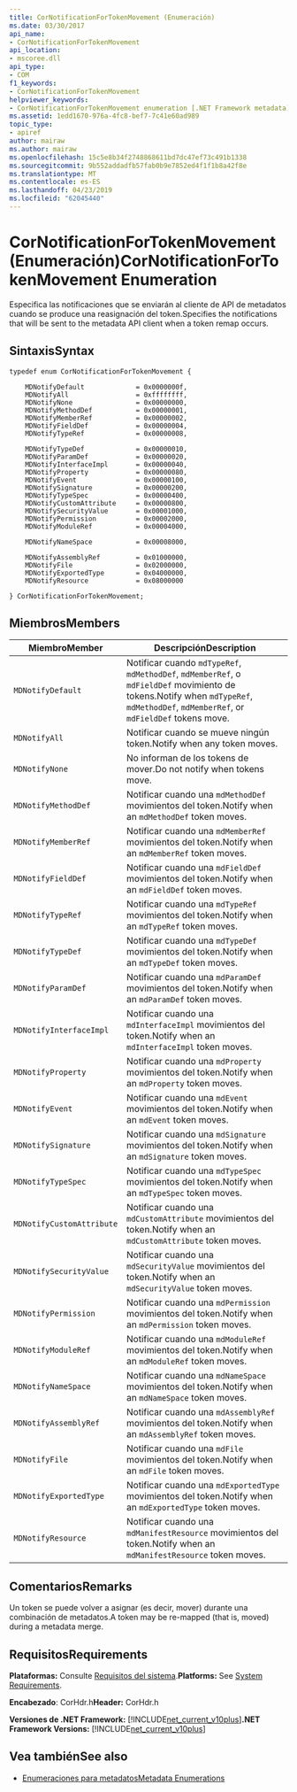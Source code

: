 ```yaml
---
title: CorNotificationForTokenMovement (Enumeración)
ms.date: 03/30/2017
api_name:
- CorNotificationForTokenMovement
api_location:
- mscoree.dll
api_type:
- COM
f1_keywords:
- CorNotificationForTokenMovement
helpviewer_keywords:
- CorNotificationForTokenMovement enumeration [.NET Framework metadata]
ms.assetid: 1edd1670-976a-4fc8-bef7-7c41e60ad989
topic_type:
- apiref
author: mairaw
ms.author: mairaw
ms.openlocfilehash: 15c5e8b34f2748868611bd7dc47ef73c491b1338
ms.sourcegitcommit: 9b552addadfb57fab0b9e7852ed4f1f1b8a42f8e
ms.translationtype: MT
ms.contentlocale: es-ES
ms.lasthandoff: 04/23/2019
ms.locfileid: "62045440"
---
```

# <a name="cornotificationfortokenmovement-enumeration"></a><span data-ttu-id="f21cb-102">CorNotificationForTokenMovement (Enumeración)</span><span class="sxs-lookup"><span data-stu-id="f21cb-102">CorNotificationForTokenMovement Enumeration</span></span>
<span data-ttu-id="f21cb-103">Especifica las notificaciones que se enviarán al cliente de API de metadatos cuando se produce una reasignación del token.</span><span class="sxs-lookup"><span data-stu-id="f21cb-103">Specifies the notifications that will be sent to the metadata API client when a token remap occurs.</span></span>  
  
## <a name="syntax"></a><span data-ttu-id="f21cb-104">Sintaxis</span><span class="sxs-lookup"><span data-stu-id="f21cb-104">Syntax</span></span>  
  
```  
typedef enum CorNotificationForTokenMovement {  
  
    MDNotifyDefault             = 0x0000000f,  
    MDNotifyAll                 = 0xffffffff,  
    MDNotifyNone                = 0x00000000,  
    MDNotifyMethodDef           = 0x00000001,  
    MDNotifyMemberRef           = 0x00000002,  
    MDNotifyFieldDef            = 0x00000004,  
    MDNotifyTypeRef             = 0x00000008,  
  
    MDNotifyTypeDef             = 0x00000010,  
    MDNotifyParamDef            = 0x00000020,  
    MDNotifyInterfaceImpl       = 0x00000040,  
    MDNotifyProperty            = 0x00000080,  
    MDNotifyEvent               = 0x00000100,  
    MDNotifySignature           = 0x00000200,  
    MDNotifyTypeSpec            = 0x00000400,  
    MDNotifyCustomAttribute     = 0x00000800,  
    MDNotifySecurityValue       = 0x00001000,  
    MDNotifyPermission          = 0x00002000,  
    MDNotifyModuleRef           = 0x00004000,  
  
    MDNotifyNameSpace           = 0x00008000,  
  
    MDNotifyAssemblyRef         = 0x01000000,  
    MDNotifyFile                = 0x02000000,  
    MDNotifyExportedType        = 0x04000000,  
    MDNotifyResource            = 0x08000000  
  
} CorNotificationForTokenMovement;  
```  
  
## <a name="members"></a><span data-ttu-id="f21cb-105">Miembros</span><span class="sxs-lookup"><span data-stu-id="f21cb-105">Members</span></span>  
  
|<span data-ttu-id="f21cb-106">Miembro</span><span class="sxs-lookup"><span data-stu-id="f21cb-106">Member</span></span>|<span data-ttu-id="f21cb-107">Descripción</span><span class="sxs-lookup"><span data-stu-id="f21cb-107">Description</span></span>|  
|------------|-----------------|  
|`MDNotifyDefault`|<span data-ttu-id="f21cb-108">Notificar cuando `mdTypeRef`, `mdMethodDef`, `mdMemberRef`, o `mdFieldDef` movimiento de tokens.</span><span class="sxs-lookup"><span data-stu-id="f21cb-108">Notify when `mdTypeRef`, `mdMethodDef`, `mdMemberRef`, or `mdFieldDef` tokens move.</span></span>|  
|`MDNotifyAll`|<span data-ttu-id="f21cb-109">Notificar cuando se mueve ningún token.</span><span class="sxs-lookup"><span data-stu-id="f21cb-109">Notify when any token moves.</span></span>|  
|`MDNotifyNone`|<span data-ttu-id="f21cb-110">No informan de los tokens de mover.</span><span class="sxs-lookup"><span data-stu-id="f21cb-110">Do not notify when tokens move.</span></span>|  
|`MDNotifyMethodDef`|<span data-ttu-id="f21cb-111">Notificar cuando una `mdMethodDef` movimientos del token.</span><span class="sxs-lookup"><span data-stu-id="f21cb-111">Notify when an `mdMethodDef` token moves.</span></span>|  
|`MDNotifyMemberRef`|<span data-ttu-id="f21cb-112">Notificar cuando una `mdMemberRef` movimientos del token.</span><span class="sxs-lookup"><span data-stu-id="f21cb-112">Notify when an `mdMemberRef` token moves.</span></span>|  
|`MDNotifyFieldDef`|<span data-ttu-id="f21cb-113">Notificar cuando una `mdFieldDef` movimientos del token.</span><span class="sxs-lookup"><span data-stu-id="f21cb-113">Notify when an `mdFieldDef` token moves.</span></span>|  
|`MDNotifyTypeRef`|<span data-ttu-id="f21cb-114">Notificar cuando una `mdTypeRef` movimientos del token.</span><span class="sxs-lookup"><span data-stu-id="f21cb-114">Notify when an `mdTypeRef` token moves.</span></span>|  
|`MDNotifyTypeDef`|<span data-ttu-id="f21cb-115">Notificar cuando una `mdTypeDef` movimientos del token.</span><span class="sxs-lookup"><span data-stu-id="f21cb-115">Notify when an `mdTypeDef` token moves.</span></span>|  
|`MDNotifyParamDef`|<span data-ttu-id="f21cb-116">Notificar cuando una `mdParamDef` movimientos del token.</span><span class="sxs-lookup"><span data-stu-id="f21cb-116">Notify when an `mdParamDef` token moves.</span></span>|  
|`MDNotifyInterfaceImpl`|<span data-ttu-id="f21cb-117">Notificar cuando una `mdInterfaceImpl` movimientos del token.</span><span class="sxs-lookup"><span data-stu-id="f21cb-117">Notify when an `mdInterfaceImpl` token moves.</span></span>|  
|`MDNotifyProperty`|<span data-ttu-id="f21cb-118">Notificar cuando una `mdProperty` movimientos del token.</span><span class="sxs-lookup"><span data-stu-id="f21cb-118">Notify when an `mdProperty` token moves.</span></span>|  
|`MDNotifyEvent`|<span data-ttu-id="f21cb-119">Notificar cuando una `mdEvent` movimientos del token.</span><span class="sxs-lookup"><span data-stu-id="f21cb-119">Notify when an `mdEvent` token moves.</span></span>|  
|`MDNotifySignature`|<span data-ttu-id="f21cb-120">Notificar cuando una `mdSignature` movimientos del token.</span><span class="sxs-lookup"><span data-stu-id="f21cb-120">Notify when an `mdSignature` token moves.</span></span>|  
|`MDNotifyTypeSpec`|<span data-ttu-id="f21cb-121">Notificar cuando una `mdTypeSpec` movimientos del token.</span><span class="sxs-lookup"><span data-stu-id="f21cb-121">Notify when an `mdTypeSpec` token moves.</span></span>|  
|`MDNotifyCustomAttribute`|<span data-ttu-id="f21cb-122">Notificar cuando una `mdCustomAttribute` movimientos del token.</span><span class="sxs-lookup"><span data-stu-id="f21cb-122">Notify when an `mdCustomAttribute` token moves.</span></span>|  
|`MDNotifySecurityValue`|<span data-ttu-id="f21cb-123">Notificar cuando una `mdSecurityValue` movimientos del token.</span><span class="sxs-lookup"><span data-stu-id="f21cb-123">Notify when an `mdSecurityValue` token moves.</span></span>|  
|`MDNotifyPermission`|<span data-ttu-id="f21cb-124">Notificar cuando una `mdPermission` movimientos del token.</span><span class="sxs-lookup"><span data-stu-id="f21cb-124">Notify when an `mdPermission` token moves.</span></span>|  
|`MDNotifyModuleRef`|<span data-ttu-id="f21cb-125">Notificar cuando una `mdModuleRef` movimientos del token.</span><span class="sxs-lookup"><span data-stu-id="f21cb-125">Notify when an `mdModuleRef` token moves.</span></span>|  
|`MDNotifyNameSpace`|<span data-ttu-id="f21cb-126">Notificar cuando una `mdNameSpace` movimientos del token.</span><span class="sxs-lookup"><span data-stu-id="f21cb-126">Notify when an `mdNameSpace` token moves.</span></span>|  
|`MDNotifyAssemblyRef`|<span data-ttu-id="f21cb-127">Notificar cuando una `mdAssemblyRef` movimientos del token.</span><span class="sxs-lookup"><span data-stu-id="f21cb-127">Notify when an `mdAssemblyRef` token moves.</span></span>|  
|`MDNotifyFile`|<span data-ttu-id="f21cb-128">Notificar cuando una `mdFile` movimientos del token.</span><span class="sxs-lookup"><span data-stu-id="f21cb-128">Notify when an `mdFile` token moves.</span></span>|  
|`MDNotifyExportedType`|<span data-ttu-id="f21cb-129">Notificar cuando una `mdExportedType` movimientos del token.</span><span class="sxs-lookup"><span data-stu-id="f21cb-129">Notify when an `mdExportedType` token moves.</span></span>|  
|`MDNotifyResource`|<span data-ttu-id="f21cb-130">Notificar cuando una `mdManifestResource` movimientos del token.</span><span class="sxs-lookup"><span data-stu-id="f21cb-130">Notify when an `mdManifestResource` token moves.</span></span>|  
  
## <a name="remarks"></a><span data-ttu-id="f21cb-131">Comentarios</span><span class="sxs-lookup"><span data-stu-id="f21cb-131">Remarks</span></span>  
 <span data-ttu-id="f21cb-132">Un token se puede volver a asignar (es decir, mover) durante una combinación de metadatos.</span><span class="sxs-lookup"><span data-stu-id="f21cb-132">A token may be re-mapped (that is, moved) during a metadata merge.</span></span>  
  
## <a name="requirements"></a><span data-ttu-id="f21cb-133">Requisitos</span><span class="sxs-lookup"><span data-stu-id="f21cb-133">Requirements</span></span>  
 <span data-ttu-id="f21cb-134">**Plataformas:** Consulte [Requisitos del sistema](../../../../docs/framework/get-started/system-requirements.md).</span><span class="sxs-lookup"><span data-stu-id="f21cb-134">**Platforms:** See [System Requirements](../../../../docs/framework/get-started/system-requirements.md).</span></span>  
  
 <span data-ttu-id="f21cb-135">**Encabezado**: CorHdr.h</span><span class="sxs-lookup"><span data-stu-id="f21cb-135">**Header:** CorHdr.h</span></span>  
  
 <span data-ttu-id="f21cb-136">**Versiones de .NET Framework:** [!INCLUDE[net_current_v10plus](../../../../includes/net-current-v10plus-md.md)]</span><span class="sxs-lookup"><span data-stu-id="f21cb-136">**.NET Framework Versions:** [!INCLUDE[net_current_v10plus](../../../../includes/net-current-v10plus-md.md)]</span></span>  
  
## <a name="see-also"></a><span data-ttu-id="f21cb-137">Vea también</span><span class="sxs-lookup"><span data-stu-id="f21cb-137">See also</span></span>

- [<span data-ttu-id="f21cb-138">Enumeraciones para metadatos</span><span class="sxs-lookup"><span data-stu-id="f21cb-138">Metadata Enumerations</span></span>](../../../../docs/framework/unmanaged-api/metadata/metadata-enumerations.md)

